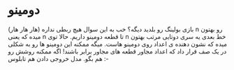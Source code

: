 # دومینو
بازی بولینگ رو بلدید دیگه؟ خب به این سوال هیچ ربطی نداره (هار هار هار)
n رو بهتون میده که یعنی n تا قطعه دومینو داریم. حالا توی n خط بعدی یه سری دوتایی مرتب بهتون میده که نشون دهنده ی اعداد روی دومینو هاست. میگه ممکنه این دومینو ها رو به شکلی در یک صف قرار داد که اعداد مجاور قطعه های مجاور برابر باشند! اگه ممکنه روشش رو هم بگو.
مدل خروجی دادن هم تابلوس :-
